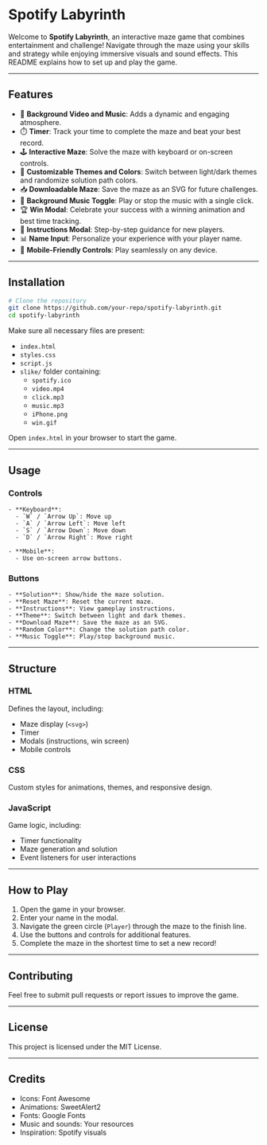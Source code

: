 # Spotify Labyrinth

Welcome to **Spotify Labyrinth**, an interactive maze game that combines entertainment and challenge! Navigate through the maze using your skills and strategy while enjoying immersive visuals and sound effects. This README explains how to set up and play the game.

---

## Features
- 🎥 **Background Video and Music**: Adds a dynamic and engaging atmosphere.
- ⏱️ **Timer**: Track your time to complete the maze and beat your best record.
- 🕹️ **Interactive Maze**: Solve the maze with keyboard or on-screen controls.
- 🎨 **Customizable Themes and Colors**: Switch between light/dark themes and randomize solution path colors.
- 📥 **Downloadable Maze**: Save the maze as an SVG for future challenges.
- 🎵 **Background Music Toggle**: Play or stop the music with a single click.
- 🏆 **Win Modal**: Celebrate your success with a winning animation and best time tracking.
- 📖 **Instructions Modal**: Step-by-step guidance for new players.
- 📊 **Name Input**: Personalize your experience with your player name.
- 📱 **Mobile-Friendly Controls**: Play seamlessly on any device.

---

## Installation

```bash
# Clone the repository
git clone https://github.com/your-repo/spotify-labyrinth.git
cd spotify-labyrinth
```

Make sure all necessary files are present:
- `index.html`
- `styles.css`
- `script.js`
- `slike/` folder containing:
  - `spotify.ico`
  - `video.mp4`
  - `click.mp3`
  - `music.mp3`
  - `iPhone.png`
  - `win.gif`

Open `index.html` in your browser to start the game.

---

## Usage

### Controls
```plaintext
- **Keyboard**:
  - `W` / `Arrow Up`: Move up
  - `A` / `Arrow Left`: Move left
  - `S` / `Arrow Down`: Move down
  - `D` / `Arrow Right`: Move right

- **Mobile**:
  - Use on-screen arrow buttons.
```

### Buttons
```plaintext
- **Solution**: Show/hide the maze solution.
- **Reset Maze**: Reset the current maze.
- **Instructions**: View gameplay instructions.
- **Theme**: Switch between light and dark themes.
- **Download Maze**: Save the maze as an SVG.
- **Random Color**: Change the solution path color.
- **Music Toggle**: Play/stop background music.
```

---

## Structure

### HTML
Defines the layout, including:
- Maze display (`<svg>`)
- Timer
- Modals (instructions, win screen)
- Mobile controls

### CSS
Custom styles for animations, themes, and responsive design.

### JavaScript
Game logic, including:
- Timer functionality
- Maze generation and solution
- Event listeners for user interactions

---

## How to Play

1. Open the game in your browser.
2. Enter your name in the modal.
3. Navigate the green circle (`Player`) through the maze to the finish line.
4. Use the buttons and controls for additional features.
5. Complete the maze in the shortest time to set a new record!

---

## Contributing

Feel free to submit pull requests or report issues to improve the game.

---

## License

This project is licensed under the MIT License.

---

## Credits

- Icons: Font Awesome
- Animations: SweetAlert2
- Fonts: Google Fonts
- Music and sounds: Your resources
- Inspiration: Spotify visuals
